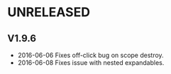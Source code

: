 # UNRELEASED

## V1.9.6

* 2016-06-06 Fixes off-click bug on scope destroy.
* 2016-06-08 Fixes issue with nested expandables.